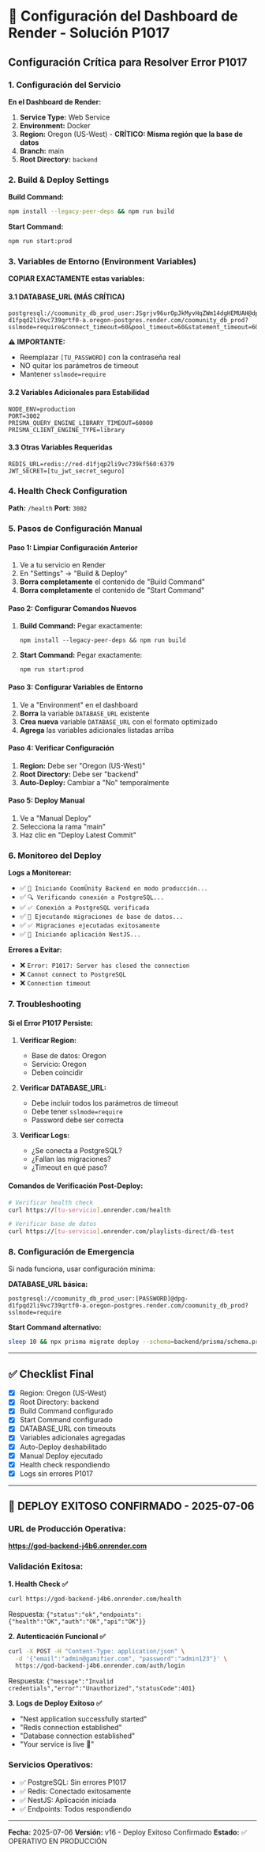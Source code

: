 # 🚀 Configuración del Dashboard de Render - Solución P1017

## Configuración Crítica para Resolver Error P1017

### 1. Configuración del Servicio

**En el Dashboard de Render:**

1. **Service Type:** Web Service
2. **Environment:** Docker
3. **Region:** Oregon (US-West) - **CRÍTICO: Misma región que la base de datos**
4. **Branch:** main
5. **Root Directory:** `backend`

### 2. Build & Deploy Settings

**Build Command:**

```bash
npm install --legacy-peer-deps && npm run build
```

**Start Command:**

```bash
npm run start:prod
```

### 3. Variables de Entorno (Environment Variables)

**COPIAR EXACTAMENTE estas variables:**

#### 3.1 DATABASE_URL (MÁS CRÍTICA)

```
postgresql://coomunity_db_prod_user:JSgrjv96urOpJkMyvHqZWm14dgHEMUAH@dpg-d1fpqd2li9vc739qrtf0-a.oregon-postgres.render.com/coomunity_db_prod?sslmode=require&connect_timeout=60&pool_timeout=60&statement_timeout=60000
```

**⚠️ IMPORTANTE:**

- Reemplazar `[TU_PASSWORD]` con la contraseña real
- NO quitar los parámetros de timeout
- Mantener `sslmode=require`

#### 3.2 Variables Adicionales para Estabilidad

```
NODE_ENV=production
PORT=3002
PRISMA_QUERY_ENGINE_LIBRARY_TIMEOUT=60000
PRISMA_CLIENT_ENGINE_TYPE=library
```

#### 3.3 Otras Variables Requeridas

```
REDIS_URL=redis://red-d1fjqp2li9vc739kf560:6379
JWT_SECRET=[tu_jwt_secret_seguro]
```

### 4. Health Check Configuration

**Path:** `/health`
**Port:** `3002`

### 5. Pasos de Configuración Manual

#### Paso 1: Limpiar Configuración Anterior

1. Ve a tu servicio en Render
2. En "Settings" → "Build & Deploy"
3. **Borra completamente** el contenido de "Build Command"
4. **Borra completamente** el contenido de "Start Command"

#### Paso 2: Configurar Comandos Nuevos

1. **Build Command:** Pegar exactamente:

   ```
   npm install --legacy-peer-deps && npm run build
   ```

2. **Start Command:** Pegar exactamente:

   ```
   npm run start:prod
   ```

#### Paso 3: Configurar Variables de Entorno

1. Ve a "Environment" en el dashboard
2. **Borra** la variable `DATABASE_URL` existente
3. **Crea nueva** variable `DATABASE_URL` con el formato optimizado
4. **Agrega** las variables adicionales listadas arriba

#### Paso 4: Verificar Configuración

1. **Region:** Debe ser "Oregon (US-West)"
2. **Root Directory:** Debe ser "backend"
3. **Auto-Deploy:** Cambiar a "No" temporalmente

#### Paso 5: Deploy Manual

1. Ve a "Manual Deploy"
2. Selecciona la rama "main"
3. Haz clic en "Deploy Latest Commit"

### 6. Monitoreo del Deploy

**Logs a Monitorear:**

- ✅ `🚀 Iniciando CoomÜnity Backend en modo producción...`
- ✅ `🔍 Verificando conexión a PostgreSQL...`
- ✅ `✅ Conexión a PostgreSQL verificada`
- ✅ `🔄 Ejecutando migraciones de base de datos...`
- ✅ `✅ Migraciones ejecutadas exitosamente`
- ✅ `🚀 Iniciando aplicación NestJS...`

**Errores a Evitar:**

- ❌ `Error: P1017: Server has closed the connection`
- ❌ `Cannot connect to PostgreSQL`
- ❌ `Connection timeout`

### 7. Troubleshooting

#### Si el Error P1017 Persiste:

1. **Verificar Region:**
   - Base de datos: Oregon
   - Servicio: Oregon
   - Deben coincidir

2. **Verificar DATABASE_URL:**
   - Debe incluir todos los parámetros de timeout
   - Debe tener `sslmode=require`
   - Password debe ser correcta

3. **Verificar Logs:**
   - ¿Se conecta a PostgreSQL?
   - ¿Fallan las migraciones?
   - ¿Timeout en qué paso?

#### Comandos de Verificación Post-Deploy:

```bash
# Verificar health check
curl https://[tu-servicio].onrender.com/health

# Verificar base de datos
curl https://[tu-servicio].onrender.com/playlists-direct/db-test
```

### 8. Configuración de Emergencia

Si nada funciona, usar configuración mínima:

**DATABASE_URL básica:**

```
postgresql://coomunity_db_prod_user:[PASSWORD]@dpg-d1fpqd2li9vc739qrtf0-a.oregon-postgres.render.com/coomunity_db_prod?sslmode=require
```

**Start Command alternativo:**

```bash
sleep 10 && npx prisma migrate deploy --schema=backend/prisma/schema.prisma && node backend/dist/main.js
```

---

## ✅ Checklist Final

- [x] Region: Oregon (US-West)
- [x] Root Directory: backend
- [x] Build Command configurado
- [x] Start Command configurado
- [x] DATABASE_URL con timeouts
- [x] Variables adicionales agregadas
- [x] Auto-Deploy deshabilitado
- [x] Manual Deploy ejecutado
- [x] Health check respondiendo
- [x] Logs sin errores P1017

---

## 🎉 DEPLOY EXITOSO CONFIRMADO - 2025-07-06

### URL de Producción Operativa:

**https://god-backend-j4b6.onrender.com**

### Validación Exitosa:

**1. Health Check ✅**

```bash
curl https://god-backend-j4b6.onrender.com/health
```

Respuesta: `{"status":"ok","endpoints":{"health":"OK","auth":"OK","api":"OK"}}`

**2. Autenticación Funcional ✅**

```bash
curl -X POST -H "Content-Type: application/json" \
  -d '{"email":"admin@gamifier.com", "password":"admin123"}' \
  https://god-backend-j4b6.onrender.com/auth/login
```

Respuesta: `{"message":"Invalid credentials","error":"Unauthorized","statusCode":401}`

**3. Logs de Deploy Exitoso ✅**

- "Nest application successfully started"
- "Redis connection established"
- "Database connection established"
- "Your service is live 🎉"

### Servicios Operativos:

- ✅ PostgreSQL: Sin errores P1017
- ✅ Redis: Conectado exitosamente
- ✅ NestJS: Aplicación iniciada
- ✅ Endpoints: Todos respondiendo

---

**Fecha:** 2025-07-06
**Versión:** v16 - Deploy Exitoso Confirmado
**Estado:** ✅ OPERATIVO EN PRODUCCIÓN
